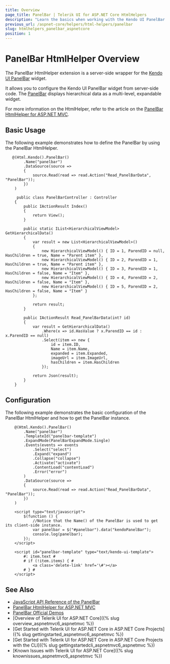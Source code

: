 ```yaml
---
title: Overview
page_title: PanelBar | Telerik UI for ASP.NET Core HtmlHelpers
description: "Learn the basics when working with the Kendo UI PanelBar HtmlHelper for ASP.NET Core (MVC 6 or ASP.NET Core MVC)."
previous_url: /aspnet-core/helpers/html-helpers/panelbar
slug: htmlhelpers_panelbar_aspnetcore
position: 1
---
```


# PanelBar HtmlHelper Overview

The PanelBar HtmlHelper extension is a server-side wrapper for the [Kendo UI PanelBar](http://demos.telerik.com/kendo-ui/panelbar/index) widget.

It allows you to configure the Kendo UI PanelBar widget from server-side code. The [PanelBar](http://docs.telerik.com/kendo-ui/controls/navigation/panelbar/overview) displays hierarchical data as a multi-level, expandable widget.

For more information on the HtmlHelper, refer to the article on the [PanelBar HtmlHelper for ASP.NET MVC](http://docs.telerik.com/aspnet-mvc/helpers/panelbar/overview).

## Basic Usage

The following example demonstrates how to define the PanelBar by using the PanelBar HtmlHelper.

```tab-Razor
   @(Html.Kendo().PanelBar()
        .Name("panelbar")
        .DataSource(source =>
        {
            source.Read(read => read.Action("Read_PanelBarData", "PanelBar"));
        })
    )
```
```tab-Controller
     public class PanelBarController : Controller
    {
        public IActionResult Index()
        {
            return View();
        }

        public static IList<HierarchicalViewModel> GetHierarchicalData()
        {
            var result = new List<HierarchicalViewModel>()
            {
                new HierarchicalViewModel() { ID = 1, ParendID = null, HasChildren = true, Name = "Parent item" },
                new HierarchicalViewModel() { ID = 2, ParendID = 1, HasChildren = true, Name = "Parent item" },
                new HierarchicalViewModel() { ID = 3, ParendID = 1, HasChildren = false, Name = "Item" },
                new HierarchicalViewModel() { ID = 4, ParendID = 2, HasChildren = false, Name = "Item" },
                new HierarchicalViewModel() { ID = 5, ParendID = 2, HasChildren = false, Name = "Item" }
            };

            return result;
        }

        public IActionResult Read_PanelBarData(int? id)
        {
            var result = GetHierarchicalData()
                .Where(x => id.HasValue ? x.ParendID == id : x.ParendID == null)
                .Select(item => new {
                    id = item.ID,
                    Name = item.Name,
                    expanded = item.Expanded,
                    imageUrl = item.ImageUrl,
                    hasChildren = item.HasChildren
                });

            return Json(result);
        }
    }
```

## Configuration

The following example demonstrates the basic configuration of the PanelBar HtmlHelper and how to get the PanelBar instance.

```tab-Razor
    @(Html.Kendo().PanelBar()
        .Name("panelbar")
        .TemplateId("panelbar-template")
        .ExpandMode(PanelBarExpandMode.Single)
        .Events(events => events
            .Select("select")
            .Expand("expand")
            .Collapse("collapse")
            .Activate("activate")
            .ContentLoad("contentLoad")
            .Error("error")
        )
        .DataSource(source =>
        {
            source.Read(read => read.Action("Read_PanelBarData", "PanelBar"));
        })
    )

    <script type="text/javascript">
        $(function () {
            //Notice that the Name() of the PanelBar is used to get its client-side instance.
            var panelbar = $("#panelbar").data("kendoPanelBar");
            console.log(panelbar);
        });
    </script>
```
```tab-Template
    <script id="panelbar-template" type="text/kendo-ui-template">
        #: item.text #
        # if (!item.items) { #
            <a class='delete-link' href='\#'></a>
        # } #
    </script>
```

## See Also

* [JavaScript API Reference of the PanelBar](http://docs.telerik.com/kendo-ui/api/javascript/ui/panelbar)
* [PanelBar HtmlHelper for ASP.NET MVC](http://docs.telerik.com/aspnet-mvc/helpers/panelbar/overview)
* [PanelBar Official Demos](http://demos.telerik.com/aspnet-core/panelbar/index)
* [Overview of Telerik UI for ASP.NET Core]({% slug overview_aspnetmvc6_aspnetmvc %})
* [Get Started with Telerik UI for ASP.NET Core in ASP.NET Core Projects]({% slug gettingstarted_aspnetmvc6_aspnetmvc %})
* [Get Started with Telerik UI for ASP.NET Core in ASP.NET Core Projects with the CLI]({% slug gettingstartedcli_aspnetmvc6_aspnetmvc %})
* [Known Issues with Telerik UI for ASP.NET Core]({% slug knownissues_aspnetmvc6_aspnetmvc %})
